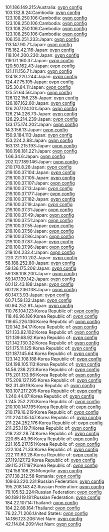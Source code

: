 101.186.149.215:Australia: [ovpn config](vpn/101_186_149_215.ovpn)  
103.132.8.24:Cambodia: [ovpn config](vpn/103_132_8_24.ovpn)  
123.108.250.106:Cambodia: [ovpn config](vpn/123_108_250_106.ovpn)  
123.108.250.106:Cambodia: [ovpn config](vpn/123_108_250_106.ovpn)  
123.108.250.106:Cambodia: [ovpn config](vpn/123_108_250_106.ovpn)  
123.108.250.106:Cambodia: [ovpn config](vpn/123_108_250_106.ovpn)  
106.150.251.233:Japan: [ovpn config](vpn/106_150_251_233.ovpn)  
113.147.90.71:Japan: [ovpn config](vpn/113_147_90_71.ovpn)  
115.162.42.116:Japan: [ovpn config](vpn/115_162_42_116.ovpn)  
118.104.200.230:Japan: [ovpn config](vpn/118_104_200_230.ovpn)  
119.171.160.37:Japan: [ovpn config](vpn/119_171_160_37.ovpn)  
120.50.162.43:Japan: [ovpn config](vpn/120_50_162_43.ovpn)  
121.111.156.71:Japan: [ovpn config](vpn/121_111_156_71.ovpn)  
124.18.220.244:Japan: [ovpn config](vpn/124_18_220_244.ovpn)  
124.47.75.105:Japan: [ovpn config](vpn/124_47_75_105.ovpn)  
125.30.84.11:Japan: [ovpn config](vpn/125_30_84_11.ovpn)  
125.51.64.56:Japan: [ovpn config](vpn/125_51_64_56.ovpn)  
126.122.156.235:Japan: [ovpn config](vpn/126_122_156_235.ovpn)  
126.187.162.60:Japan: [ovpn config](vpn/126_187_162_60.ovpn)  
126.207.124.101:Japan: [ovpn config](vpn/126_207_124_101.ovpn)  
126.214.226.73:Japan: [ovpn config](vpn/126_214_226_73.ovpn)  
126.29.214.239:Japan: [ovpn config](vpn/126_29_214_239.ovpn)  
133.175.174.202:Japan: [ovpn config](vpn/133_175_174_202.ovpn)  
14.3.156.13:Japan: [ovpn config](vpn/14_3_156_13.ovpn)  
150.9.184.113:Japan: [ovpn config](vpn/150_9_184_113.ovpn)  
153.224.2.88:Japan: [ovpn config](vpn/153_224_2_88.ovpn)  
163.131.215.193:Japan: [ovpn config](vpn/163_131_215_193.ovpn)  
180.198.181.221:Japan: [ovpn config](vpn/180_198_181_221.ovpn)  
1.66.34.6:Japan: [ovpn config](vpn/1_66_34_6.ovpn)  
202.127.189.146:Japan: [ovpn config](vpn/202_127_189_146.ovpn)  
210.170.8.26:Japan: [ovpn config](vpn/210_170_8_26.ovpn)  
219.100.37.104:Japan: [ovpn config](vpn/219_100_37_104.ovpn)  
219.100.37.105:Japan: [ovpn config](vpn/219_100_37_105.ovpn)  
219.100.37.107:Japan: [ovpn config](vpn/219_100_37_107.ovpn)  
219.100.37.13:Japan: [ovpn config](vpn/219_100_37_13.ovpn)  
219.100.37.177:Japan: [ovpn config](vpn/219_100_37_177.ovpn)  
219.100.37.182:Japan: [ovpn config](vpn/219_100_37_182.ovpn)  
219.100.37.19:Japan: [ovpn config](vpn/219_100_37_19.ovpn)  
219.100.37.31:Japan: [ovpn config](vpn/219_100_37_31.ovpn)  
219.100.37.49:Japan: [ovpn config](vpn/219_100_37_49.ovpn)  
219.100.37.51:Japan: [ovpn config](vpn/219_100_37_51.ovpn)  
219.100.37.55:Japan: [ovpn config](vpn/219_100_37_55.ovpn)  
219.100.37.58:Japan: [ovpn config](vpn/219_100_37_58.ovpn)  
219.100.37.86:Japan: [ovpn config](vpn/219_100_37_86.ovpn)  
219.100.37.87:Japan: [ovpn config](vpn/219_100_37_87.ovpn)  
219.100.37.96:Japan: [ovpn config](vpn/219_100_37_96.ovpn)  
219.104.233.4:Japan: [ovpn config](vpn/219_104_233_4.ovpn)  
220.221.10.202:Japan: [ovpn config](vpn/220_221_10_202.ovpn)  
58.188.252.80:Japan: [ovpn config](vpn/58_188_252_80.ovpn)  
59.136.175.206:Japan: [ovpn config](vpn/59_136_175_206.ovpn)  
59.138.108.200:Japan: [ovpn config](vpn/59_138_108_200.ovpn)  
59.147.139.142:Japan: [ovpn config](vpn/59_147_139_142.ovpn)  
60.112.43.188:Japan: [ovpn config](vpn/60_112_43_188.ovpn)  
60.128.236.138:Japan: [ovpn config](vpn/60_128_236_138.ovpn)  
60.147.3.93:Japan: [ovpn config](vpn/60_147_3_93.ovpn)  
60.71.59.132:Japan: [ovpn config](vpn/60_71_59_132.ovpn)  
60.94.252.91:Japan: [ovpn config](vpn/60_94_252_91.ovpn)  
110.76.104.123:Korea Republic of: [ovpn config](vpn/110_76_104_123.ovpn)  
118.46.96.186:Korea Republic of: [ovpn config](vpn/118_46_96_186.ovpn)  
119.65.226.136:Korea Republic of: [ovpn config](vpn/119_65_226_136.ovpn)  
120.142.94.17:Korea Republic of: [ovpn config](vpn/120_142_94_17.ovpn)  
121.133.82.102:Korea Republic of: [ovpn config](vpn/121_133_82_102.ovpn)  
121.139.68.92:Korea Republic of: [ovpn config](vpn/121_139_68_92.ovpn)  
121.142.130.32:Korea Republic of: [ovpn config](vpn/121_142_130_32.ovpn)  
121.175.11.125:Korea Republic of: [ovpn config](vpn/121_175_11_125.ovpn)  
121.187.145.64:Korea Republic of: [ovpn config](vpn/121_187_145_64.ovpn)  
123.142.108.188:Korea Republic of: [ovpn config](vpn/123_142_108_188.ovpn)  
124.198.105.113:Korea Republic of: [ovpn config](vpn/124_198_105_113.ovpn)  
14.56.236.223:Korea Republic of: [ovpn config](vpn/14_56_236_223.ovpn)  
175.201.133.96:Korea Republic of: [ovpn config](vpn/175_201_133_96.ovpn)  
175.209.127.195:Korea Republic of: [ovpn config](vpn/175_209_127_195.ovpn)  
182.31.49.19:Korea Republic of: [ovpn config](vpn/182_31_49_19.ovpn)  
183.107.217.205:Korea Republic of: [ovpn config](vpn/183_107_217_205.ovpn)  
1.240.44.87:Korea Republic of: [ovpn config](vpn/1_240_44_87.ovpn)  
1.245.252.220:Korea Republic of: [ovpn config](vpn/1_245_252_220.ovpn)  
210.100.147.195:Korea Republic of: [ovpn config](vpn/210_100_147_195.ovpn)  
210.179.16.219:Korea Republic of: [ovpn config](vpn/210_179_16_219.ovpn)  
211.224.135.147:Korea Republic of: [ovpn config](vpn/211_224_135_147.ovpn)  
211.224.252.176:Korea Republic of: [ovpn config](vpn/211_224_252_176.ovpn)  
211.253.119.7:Korea Republic of: [ovpn config](vpn/211_253_119_7.ovpn)  
218.232.28.74:Korea Republic of: [ovpn config](vpn/218_232_28_74.ovpn)  
220.65.43.96:Korea Republic of: [ovpn config](vpn/220_65_43_96.ovpn)  
221.165.217.151:Korea Republic of: [ovpn config](vpn/221_165_217_151.ovpn)  
222.104.71.33:Korea Republic of: [ovpn config](vpn/222_104_71_33.ovpn)  
222.111.63.28:Korea Republic of: [ovpn config](vpn/222_111_63_28.ovpn)  
27.119.127.72:Korea Republic of: [ovpn config](vpn/27_119_127_72.ovpn)  
39.115.217.197:Korea Republic of: [ovpn config](vpn/39_115_217_197.ovpn)  
124.158.106.26:Mongolia: [ovpn config](vpn/124_158_106_26.ovpn)  
217.138.212.58:Romania: [ovpn config](vpn/217_138_212_58.ovpn)  
109.63.220.231:Russian Federation: [ovpn config](vpn/109_63_220_231.ovpn)  
195.208.143.42:Russian Federation: [ovpn config](vpn/195_208_143_42.ovpn)  
79.105.52.224:Russian Federation: [ovpn config](vpn/79_105_52_224.ovpn)  
90.189.119.181:Russian Federation: [ovpn config](vpn/90_189_119_181.ovpn)  
184.22.107.14:Thailand: [ovpn config](vpn/184_22_107_14.ovpn)  
184.22.88.164:Thailand: [ovpn config](vpn/184_22_88_164.ovpn)  
76.22.71.206:United States: [ovpn config](vpn/76_22_71_206.ovpn)  
14.186.123.206:Viet Nam: [ovpn config](vpn/14_186_123_206.ovpn)  
42.114.84.209:Viet Nam: [ovpn config](vpn/42_114_84_209.ovpn)  
